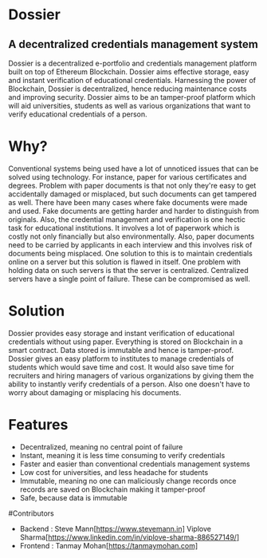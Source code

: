# Dossier
## A decentralized credentials  management system

Dossier is a decentralized e-portfolio and credentials management platform built on top of Ethereum Blockchain. Dossier aims effective storage, easy and instant verification of educational credentials. Harnessing the power of Blockchain, Dossier is decentralized, hence reducing maintenance costs and improving security. Dossier aims to be an tamper-proof platform which will aid universities, students as well as various organizations that want to verify educational credentials of a person. 
# Why? 
Conventional systems being used have a lot of unnoticed issues that can be solved using technology. For instance, paper for various certificates and degrees. Problem with paper documents is that not only they're easy to get accidentally damaged or misplaced, but such documents can get tampered as well. There have been many cases where fake documents were made and used. Fake documents are getting harder and harder to distinguish from originals. Also, the credential management and verification is one hectic task for educational institutions. It involves a lot of paperwork which is costly not only financially but also environmentally. Also, paper documents need to be carried by applicants in each interview and this involves risk of documents being misplaced. One solution to this is to maintain credentials online on a server but this solution is flawed in itself. One problem with holding data on such servers is that the server is centralized. Centralized servers have a single point of failure. These can be compromised as well. 
# Solution 
Dossier provides easy storage and instant verification of educational credentials without using paper. Everything is stored on Blockchain in a smart contract. Data stored is immutable and hence is tamper-proof. Dossier gives an easy platform to institutes to manage credentials of students which would save time and cost. It would also save time for recruiters and hiring managers of various organizations by giving them the ability to instantly verify credentials of a person. Also one doesn't have to worry about damaging or misplacing his documents. 
# Features 
* Decentralized, meaning no central point of failure 
* Instant, meaning it is less time consuming to verify credentials 
* Faster and easier than conventional credentials management systems 
* Low cost for universities, and less headache for students 
* Immutable, meaning no one can maliciously change records once records are saved on Blockchain making it tamper-proof 
* Safe, because data is immutable

#Contributors
* Backend : Steve Mann[https://www.stevemann.in]
Viplove Sharma[https://www.linkedin.com/in/viplove-sharma-886527149/]
* Frontend : Tanmay Mohan[https://tanmaymohan.com]
